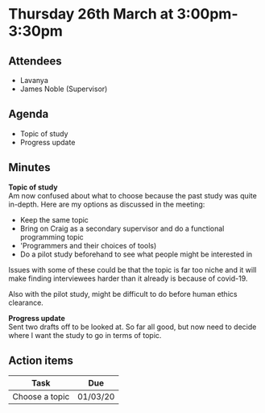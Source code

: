 # Thursday 26th March at 3:00pm-3:30pm

## Attendees

- Lavanya
- James Noble (Supervisor)

## Agenda

- Topic of study
- Progress update

## Minutes

**Topic of study** <br>
Am now confused about what to choose because the past study was quite in-depth. Here are my options as discussed in the meeting:<br>

- Keep the same topic
- Bring on Craig as a secondary supervisor and do a functional programming topic
- 'Programmers and their choices of tools)
- Do a pilot study beforehand to see what people might be interested in

Issues with some of these could be that the topic is far too niche and it will make finding interviewees harder than it already is because of covid-19.

Also with the pilot study, might be difficult to do before human ethics clearance.

**Progress update** <br>
Sent two drafts off to be looked at. So far all good, but now need to decide where I want the study to go in terms of topic.

## Action items

| Task           | Due      |
| -------------- | -------- |
| Choose a topic | 01/03/20 |
